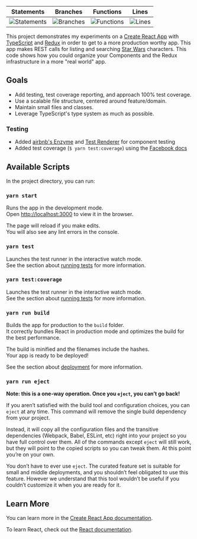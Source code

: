| Statements | Branches | Functions | Lines |
| -----------|----------|-----------|-------|
| ![Statements](https://img.shields.io/badge/Coverage-88.59%25-yellow.svg "Make me better!") | ![Branches](https://img.shields.io/badge/Coverage-86.36%25-yellow.svg "Make me better!") | ![Functions](https://img.shields.io/badge/Coverage-86.49%25-yellow.svg "Make me better!") | ![Lines](https://img.shields.io/badge/Coverage-93.1%25-brightgreen.svg "Make me better!") |


This project demonstrates my experiments on a [Create React App](https://github.com/facebook/create-react-app) with [TypeScript](https://www.typescriptlang.org/) and [Redux](https://redux.js.org/) in order to get to a more production worthy app. This app makes REST calls for listing and searching [Star Wars](https://swapi.co/) characters. This code shows how you could organize your Components and the Redux infrastructure in a more "real world" app.


## Goals

- Add testing, test coverage reporting, and approach 100% test coverage.
- Use a scalable file structure, centered around feature/domain.
- Maintain small files and classes.
- Leverage TypeScript's type system as much as possible.

### Testing

- Added [airbnb's Enzyme](https://github.com/airbnb/enzyme) and [Test Renderer](https://en.reactjs.org/docs/test-renderer.html) for component testing
- Added test coverage (`$ yarn test:coverage`) using the [Facebook docs](https://facebook.github.io/create-react-app/docs/running-tests)

## Available Scripts

In the project directory, you can run:

### `yarn start`

Runs the app in the development mode.<br>
Open [http://localhost:3000](http://localhost:3000) to view it in the browser.

The page will reload if you make edits.<br>
You will also see any lint errors in the console.

### `yarn test`

Launches the test runner in the interactive watch mode.<br>
See the section about [running tests](https://facebook.github.io/create-react-app/docs/running-tests) for more information.

### `yarn test:coverage`

Launches the test runner in the interactive watch mode.<br>
See the section about [running tests](https://facebook.github.io/create-react-app/docs/running-tests) for more information.

### `yarn run build`

Builds the app for production to the `build` folder.<br>
It correctly bundles React in production mode and optimizes the build for the best performance.

The build is minified and the filenames include the hashes.<br>
Your app is ready to be deployed!

See the section about [deployment](https://facebook.github.io/create-react-app/docs/deployment) for more information.

### `yarn run eject`

**Note: this is a one-way operation. Once you `eject`, you can’t go back!**

If you aren’t satisfied with the build tool and configuration choices, you can `eject` at any time. This command will remove the single build dependency from your project.

Instead, it will copy all the configuration files and the transitive dependencies (Webpack, Babel, ESLint, etc) right into your project so you have full control over them. All of the commands except `eject` will still work, but they will point to the copied scripts so you can tweak them. At this point you’re on your own.

You don’t have to ever use `eject`. The curated feature set is suitable for small and middle deployments, and you shouldn’t feel obligated to use this feature. However we understand that this tool wouldn’t be useful if you couldn’t customize it when you are ready for it.

## Learn More

You can learn more in the [Create React App documentation](https://facebook.github.io/create-react-app/docs/getting-started).

To learn React, check out the [React documentation](https://reactjs.org/).

